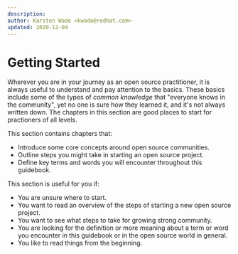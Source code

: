 ```yaml
---
description: 
author: Karsten Wade <kwade@redhat.com>
updated: 2020-12-04
---
```


# Getting Started

Wherever you are in your journey as an open source practitioner, it is always useful to understand and pay attention to the basics.
These basics include some of the types of _common knowledge_ that "everyone knows in the community", yet no one is sure how they learned it, and it's not always written down.
The chapters in this section are good places to start for practioners of all levels.

This section contains chapters that:

* Introduce some core concepts around open source communities.
* Outline steps you might take in starting an open source project.
* Define key terms and words you will encounter throughout this guidebook.

This section is useful for you if:

* You are unsure where to start.
* You want to read an overview of the steps of starting a new open source project.
* You want to see what steps to take for growing strong community.
* You are looking for the definition or more meaning about a term or word you encounter in this guidebook or in the open source world in general.
* You like to read things from the beginning.